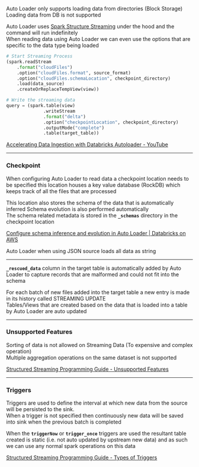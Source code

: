 Auto Loader only supports loading data from directories (Block Storage)  
Loading data from DB is not supported

Auto Loader uses [Spark Structure Streaming](../Apache%20Spark/Spark%20Streaming/Spark%20Structure%20Streaming.md) under the hood and the command will run indefinitely  
When reading data using Auto Loader we can even use the options that are specific to the data type being loaded

````python
# Start Streaming Process
(spark.readStream
	.format("cloudFiles")
	.option("cloudFiles.format", source_format)
	.option("cloudFiles.schemaLocation", checkpoint_directory)
	.load(data_source)
	.createOrReplaceTempView(view))

# Write the streaming data
query = (spark.table(view)
              .writeStream
              .format("delta")
              .option("checkpointLocation", checkpoint_directory)
              .outputMode("complete")
              .table(target_table))
````

[Accelerating Data Ingestion with Databricks Autoloader - YouTube](https://www.youtube.com/watch?v=8a38Fv9cpd8)

---

### Checkpoint

When configuring Auto Loader to read data a checkpoint location needs to be specified this location houses a key value database (RockDB) which keeps track of all the files that are processed

This location also stores the schema of the data that is automatically inferred
Schema evolution is also performed automatically  
The schema related metadata is stored in the **`_schemas`** directory in the checkpoint location

[Configure schema inference and evolution in Auto Loader | Databricks on AWS](https://docs.databricks.com/ingestion/auto-loader/schema.html)

Auto Loader when using JSON source loads all data as string

---

**`_rescued_data`** column in the target table is automatically added by Auto Loader to capture records that are malformed and could not fit into the schema

For each batch of new files added into the target table a new entry is made in its history called STREAMING UPDATE  
Tables/Views that are created based on the data that is loaded into a table by Auto Loader are auto updated

---

### Unsupported Features

Sorting of data is not allowed on Streaming Data (To expensive and complex operation)  
Multiple aggregation operations on the same dataset is not supported

[Structured Streaming Programming Guide - Unsupported Features](https://spark.apache.org/docs/latest/structured-streaming-programming-guide.html#unsupported-operations)

---

### Triggers

Triggers are used to define the interval at which new data from the source will be persisted to the sink.  
When a trigger is not specified then continuously new data will be saved into sink when the previous batch is completed

When the **`triggerNow`** or **`trigger_once`** triggers are used the resultant table created is static (i.e. not auto updated by upstream new data) and as such we can use any normal spark operations on this data

[Structured Streaming Programming Guide - Types of Triggers](https://spark.apache.org/docs/latest/structured-streaming-programming-guide.html#triggers)
